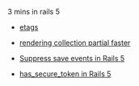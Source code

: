 

3 mins in rails 5

* [etags](etags.markdown)

* [rendering collection partial faster](partial.markdown)

* [Suppress save events in Rails 5]()

* [has_secure_token in Rails 5]()


